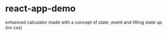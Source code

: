 # react-app-demo
enhanced calculator made with a concept of state ,event and lifting state up (no css)
